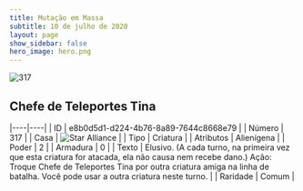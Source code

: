 ```yaml
---
title: Mutação em Massa
subtitle: 10 de julho de 2020
layout: page
show_sidebar: false
hero_image: hero.png
---
```


![317](https://cdn.keyforgegame.com/media/card_front/pt/479_317_752MVR7QCQ3J_pt.png)

## Chefe de Teleportes Tina

|----|----|
| ID | e8b0d5d1-d224-4b76-8a89-7644c8668e79 |
| Número | 317 |
| Casa | ![Star Alliance](https://archonarcana.com/images/thumb/7/7d/Star_Alliance.png/22px-Star_Alliance.png "Aliança Estelar") |
| Tipo | Criatura |
| Atributos | Alienígena |
| Poder | 2 |
| Armadura | 0 |
| Texto | Elusivo. (A cada turno, na primeira vez que esta criatura for atacada, ela não causa nem recebe dano.) Ação: Troque Chefe de Teleportes Tina por outra criatura amiga na linha de batalha.  Você pode usar a outra criatura neste turno. |
| Raridade | Comum |
